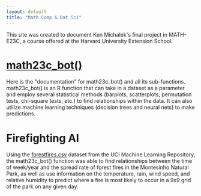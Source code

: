 ```yaml
---
layout: default
title: "Math Comp & Dat Sci"
---
```


This site was created to document Ken Michalek's final project in MATH-E23C, a course offered at the Harvard University Extension School.

# [math23c_bot\(\)](http://kem406.github.io/MATH-E23C/math23c_bot/)

Here is the "documentation" for math23c_bot() and all its sub-functions. math23c_bot() is an R function that can take in a dataset as a parameter and employ several statistical methods (barplots, scatterplots, permutation tests, chi-square tests, etc.) to find relationships within the data. It can also utilize machine learning techniques (decision trees and neural nets) to make predictions.

# Firefighting AI

Using the [forestfires.csv](https://archive.ics.uci.edu/ml/datasets/Forest+Fires) dataset from the UCI Machine Learning Repository, the math23c_bot() function was able to find relationships between the time of week/year and the spread rate of forest fires in the Montesinho Natural Park, as well as use information on the temperature, rain, wind speed, and relative humidity to predict where a fire is most likely to occur in a 9x9 grid of the park on any given day.  
